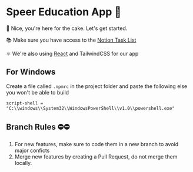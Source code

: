 # Speer Education App 🚀

🎂 Nice, you're here for the cake. Let's get started.

📚 Make sure you have access to the [Notion Task List](https://www.notion.so/Tasks-92cf91be30834ddc9fa4b660eb6859b3https://www.notion.so/Tasks-92cf91be30834ddc9fa4b660eb6859b3)

⚛️ We're also using [React](http://reactjs.com/) and TailwindCSS for our app 

## For Windows
Create a file called `.npmrc` in the project folder and paste the following else you won't be able to build
```
script-shell = "C:\\windows\\System32\\WindowsPowerShell\\v1.0\\powershell.exe"
```

## Branch Rules ⛔⛔

1. For new features, make sure to code them in a new branch to avoid major conficts
2. Merge new features by creating a Pull Request, do not merge them locally.

